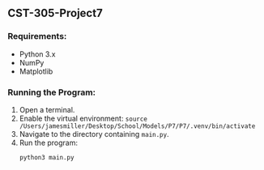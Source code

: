 ## CST-305-Project7

### Requirements:
- Python 3.x
- NumPy
- Matplotlib

### Running the Program:
1. Open a terminal.
2. Enable the virtual environment: ``` source /Users/jamesmiller/Desktop/School/Models/P7/P7/.venv/bin/activate ```
3. Navigate to the directory containing `main.py`.
4. Run the program:
   ```
   python3 main.py
   ```
